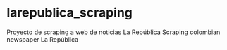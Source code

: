 # larepublica_scraping
Proyecto de scraping a web de noticias La República
Scraping colombian newspaper La República
